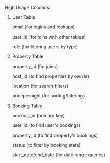  High Usage Columns:
1. User Table

    email (for logins and lookups)
   
    user_id (for joins with other tables)
   
    role (for filtering users by type)

3. Property Table

    property_id (for joins)
   
    host_id (to find properties by owner)
   
    location (for search filters)
   
    pricepernight (for sorting/filtering)

5. Booking Table

    booking_id (primary key)
   
    user_id (to find user's bookings)
   
    property_id (to find property's bookings)
   
    status (to filter by booking state)
   
    start_date/end_date (for date range queries)

